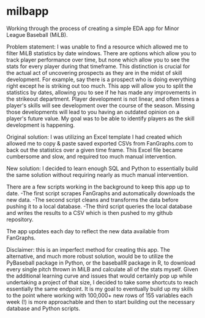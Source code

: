 # milbapp
Working through the process of creating a simple EDA app for Minor League Baseball (MiLB). 

Problem statement: I was unable to find a resource which allowed me to filter MiLB statistics by date windows. There are options which
allow you to track player performance over time, but none which allow you to see the stats for every player during that timeframe. This distinction 
is crucial for the actual act of uncovering prospects as they are in the midst of skill development. For example, say there is a prospect who is doing
everything right except he is striking out too much. This app will allow you to split the statistics by dates, allowing you to see if he has made any 
improvements in the strikeout department. Player development is not linear, and often times a player's skills will see development over the course of the 
season. Missing those developments will lead to you having an outdated opinion on a player's future value. My goal was to be able to identify players 
as the skill development is happening. 

Original solution: I was utilizing an Excel template I had created which allowed me to copy & paste saved exported CSVs from FanGraphs.com to back out the 
statistics over a given time frame. This Excel file became cumbersome and slow, and required too much manual intervention. 

New solution: I decided to learn enough SQL and Python to essentially build the same solution without requiring nearly as much manual intervention.

There are a few scripts working in the background to keep this app up to date. 
  -The first script scrapes FanGraphs and automatically downloads the new data. 
  -The second script cleans and transforms the data before pushing it to a local database. 
  -The third script queries the local database and writes the results to a CSV which is then pushed to my github repository. 

The app updates each day to reflect the new data available from FanGraphs. 

Disclaimer: this is an imperfect method for creating this app. The alternative, and much more robust solution, would be to utilize the PyBaseball package in
Python, or the baseballR package in R, to download every single pitch thrown in MiLB and calculate all of the stats myself. Given the additional learning curve 
and issues that would certainly pop up while undertaking a project of that size, I decided to take some shortcuts to reach essentially the same endpoint. It is 
my goal to eventually build up my skills to the point where working with 100,000+ new rows of 155 variables each week (!) is more approachable and then to 
start building out the necessary database and Python scripts.
